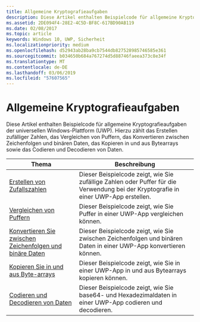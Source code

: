 ```yaml
---
title: Allgemeine Kryptografieaufgaben
description: Diese Artikel enthalten Beispielcode für allgemeine Kryptografieaufgaben der universellen Windows-Plattform (UWP). Hierzu zählt das Erstellen zufälliger Zahlen, das Vergleichen von Puffern, das Konvertieren zwischen Zeichenfolgen und binären Daten, das Kopieren in und aus Bytearrays sowie das Codieren und Decodieren von Daten.
ms.assetid: 2DE094F4-28E2-4C5D-BF8C-617BD90AB119
ms.date: 02/08/2017
ms.topic: article
keywords: Windows 10, UWP, Sicherheit
ms.localizationpriority: medium
ms.openlocfilehash: d52943ab28ba9cb7544db827528985746585e361
ms.sourcegitcommit: b034650b684a767274d5d88746faeea373c8e34f
ms.translationtype: MT
ms.contentlocale: de-DE
ms.lasthandoff: 03/06/2019
ms.locfileid: "57607565"
---
```

# <a name="common-cryptography-tasks"></a>Allgemeine Kryptografieaufgaben

Diese Artikel enthalten Beispielcode für allgemeine Kryptografieaufgaben der universellen Windows-Plattform (UWP). Hierzu zählt das Erstellen zufälliger Zahlen, das Vergleichen von Puffern, das Konvertieren zwischen Zeichenfolgen und binären Daten, das Kopieren in und aus Bytearrays sowie das Codieren und Decodieren von Daten.

| Thema                                                                                 | Beschreibung                                                                                            |
|---------------------------------------------------------------------------------------|--------------------------------------------------------------------------------------------------------|
| [Erstellen von Zufallszahlen](create-random-numbers.md)                                     | Dieser Beispielcode zeigt, wie Sie zufällige Zahlen oder Puffer für die Verwendung bei der Kryptografie in einer UWP-App erstellen. |
| [Vergleichen von Puffern](compare-buffers.md)                                                 | Dieser Beispielcode zeigt, wie Sie Puffer in einer UWP-App vergleichen können.                                          |
| [Konvertieren Sie zwischen Zeichenfolgen und binäre Daten](convert-between-strings-and-binary-data.md) | Dieser Beispielcode zeigt, wie Sie zwischen Zeichenfolgen und binären Daten in einer UWP-App konvertieren können.                  |
| [Kopieren Sie in und aus Byte-arrays](copy-to-and-from-byte-arrays.md)                       | Dieser Beispielcode zeigt, wie Sie in einer UWP-App in und aus Bytearrays kopieren können.                             |
| [Codieren und Decodieren von Daten](encode-and-decode-data.md)                                   | Dieser Beispielcode zeigt, wie Sie base64- und Hexadezimaldaten in einer UWP-App codieren und decodieren.            |

